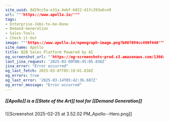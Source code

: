 ```yaml
---
site_uuid: 8d29cc5a-e31a-4ebf-b822-d1fc293e6ce9
url: ""'https://www.apollo.io/'""
tags:
- Enterprise-Jobs-to-be-Done
- Demand-Generation
- Sales-Tools
- Check-it-Out
image: ""'https://www.apollo.io/opengraph-image.png?b807094cc490f440'""
site_name: Apollo
title: B2B Sales Platform Powered by AI
og_screenshot_url: ""https://og-screenshots-prod.s3.amazonaws.com/1366x768/80/false/bde0eb873668124727181f252efb9381732e8c5c61572d76a7742b46ad0cf1bf.jpeg""
last_jina_request: '2025-03-09T06:45:05.836Z'
jina_error: "Error occurred"
og_last_fetch: 2025-03-07T05:19:01.830Z
og_errors: true
og_last_error: '2025-03-14T05:42:36.687Z'
og_error_message: "Error occurred"
---
```

##### [[Apollo]] is a [[State of the Art]] tool for [[Demand Generation]]
![[Screenshot 2025-02-25 at 3.52.02 PM_Apollo--Hero.png]]

